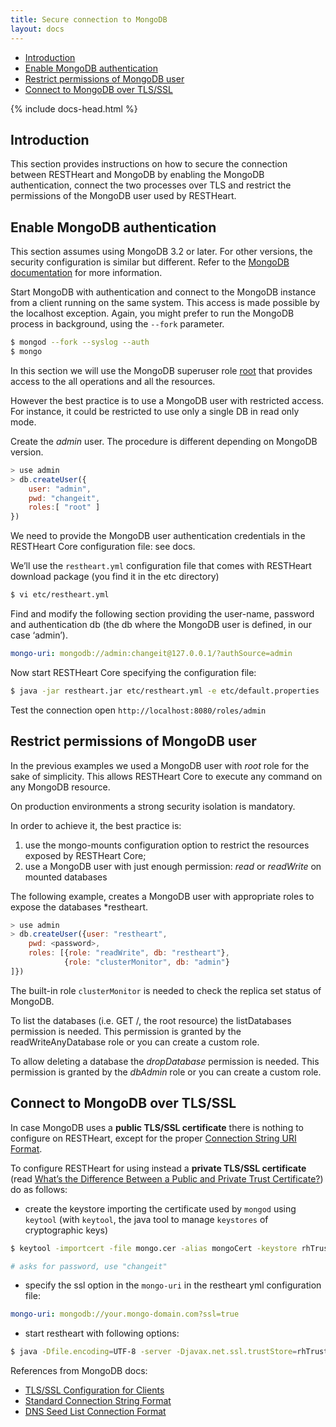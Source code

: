 ```yaml
---
title: Secure connection to MongoDB
layout: docs
---
```


<div markdown="1" class="d-none d-xl-block col-xl-2 order-last bd-toc">

- [Introduction](#introduction)
- [Enable MongoDB authentication](#enable-mongodb-authentication)
- [Restrict permissions of MongoDB user](#restrict-permissions-of-mongodb-user)
- [Connect to MongoDB over TLS/SSL](#connect-to-mongodb-over-tlsssl)

</div>
<div markdown="1" class="col-12 col-md-9 col-xl-8 py-md-3 bd-content">

{% include docs-head.html %}

## Introduction

This section provides instructions on how to secure the connection between RESTHeart and MongoDB by enabling the MongoDB authentication, connect the two processes over TLS and restrict the permissions of the MongoDB user used by RESTHeart.

## Enable MongoDB authentication

This section assumes using MongoDB 3.2 or later. For other versions, the security
configuration is similar but different. Refer to the [MongoDB
documentation](https://docs.mongodb.org/manual/tutorial/enable-authentication/)
for more information.

Start MongoDB with authentication and connect to the MongoDB instance
from a client running on the same system. This access is made possible
by the localhost exception. Again, you might prefer to run the MongoDB
process in background, using the `--fork` parameter.

``` bash
$ mongod --fork --syslog --auth
$ mongo
```

In this section we will use the MongoDB superuser
role [root](https://docs.mongodb.org/manual/reference/built-in-roles/#superuser-roles)
that provides access to the all operations and all the resources.

However the best practice is to use a MongoDB user with
restricted access. For instance, it could be restricted to use only a
single DB in read only mode.

Create the *admin* user. The procedure is different depending on MongoDB
version.


```javascript
> use admin
> db.createUser({
    user: "admin",
    pwd: "changeit",
    roles:[ "root" ]
})
```

We need to provide the MongoDB user authentication credentials in the RESTHeart Core configuration file: see docs.

We’ll use the `restheart.yml` configuration file that comes with RESTHeart download package (you find it in the etc directory)


``` bash
$ vi etc/restheart.yml
```

Find and modify the following section providing the user-name, password
and authentication db (the db where the MongoDB user is defined, in our
case ‘admin’).


``` yml
mongo-uri: mongodb://admin:changeit@127.0.0.1/?authSource=admin
```

Now start RESTHeart Core specifying the configuration file:

``` bash
$ java -jar restheart.jar etc/restheart.yml -e etc/default.properties
```

Test the connection open `http://localhost:8080/roles/admin`

## Restrict permissions of MongoDB user

In the previous examples we used a MongoDB user with *root* role for the sake of simplicity. This allows RESTHeart Core to execute any command on any MongoDB resource.

On production environments a strong security isolation is mandatory.

In order to achieve it, the best practice is:

1. use the mongo-mounts configuration option to restrict the resources exposed by RESTHeart Core;
2. use a MongoDB user with just enough permission: *read* or *readWrite* on mounted databases

The following example, creates a MongoDB user with appropriate roles to expose the databases *restheart.


```javascript
> use admin
> db.createUser({user: "restheart",
    pwd: <password>,
    roles: [{role: "readWrite", db: "restheart"},
            {role: "clusterMonitor", db: "admin"}
]})
```

The built-in role `clusterMonitor` is needed to check the replica set status of MongoDB.

To list the databases (i.e. GET /, the root resource) the listDatabases permission is needed. This permission is granted by the
readWriteAnyDatabase role or you can create a custom role.

To allow deleting a database the *dropDatabase* permission is needed.
This permission is granted by the *dbAdmin* role or you can create a
custom role.

## Connect to MongoDB over TLS/SSL

In case MongoDB uses a __public TLS/SSL certificate__ there is nothing to configure on RESTHeart, except for the proper [Connection String URI Format](https://docs.mongodb.com/manual/reference/connection-string/).

To configure RESTHeart for using instead a __private TLS/SSL certificate__ (read [What’s the Difference Between a Public and Private Trust Certificate?](https://www.entrust.com/it/blog/2019/03/difference-between-a-public-and-private-trust-certificate/)) do as follows:

* create the keystore importing the certificate used by `mongod` using `keytool` (with `keytool`, the java tool to manage `keystores` of cryptographic keys)


``` bash
$ keytool -importcert -file mongo.cer -alias mongoCert -keystore rhTrustStore

# asks for password, use "changeit"
```

* specify the ssl option in the `mongo-uri` in the restheart yml configuration file:


``` yml
mongo-uri: mongodb://your.mongo-domain.com?ssl=true
```
* start restheart with following options:


``` bash
$ java -Dfile.encoding=UTF-8 -server -Djavax.net.ssl.trustStore=rhTrustStore -Djavax.net.ssl.trustStorePassword=changeit -Djavax.security.auth.useSubjectCredsOnly=false -jar restheart.jar etc/restheart.yml -e etc/default.properties
```

References from MongoDB docs:
 - [TLS/SSL Configuration for Clients](https://docs.mongodb.com/manual/tutorial/configure-ssl-clients/#tls-ssl-configuration-for-clients)
 - [Standard Connection String Format](https://docs.mongodb.com/manual/reference/connection-string/#standard-connection-string-format)
 - [DNS Seed List Connection Format](https://docs.mongodb.com/manual/reference/connection-string/#dns-seed-list-connection-format)

</div>
